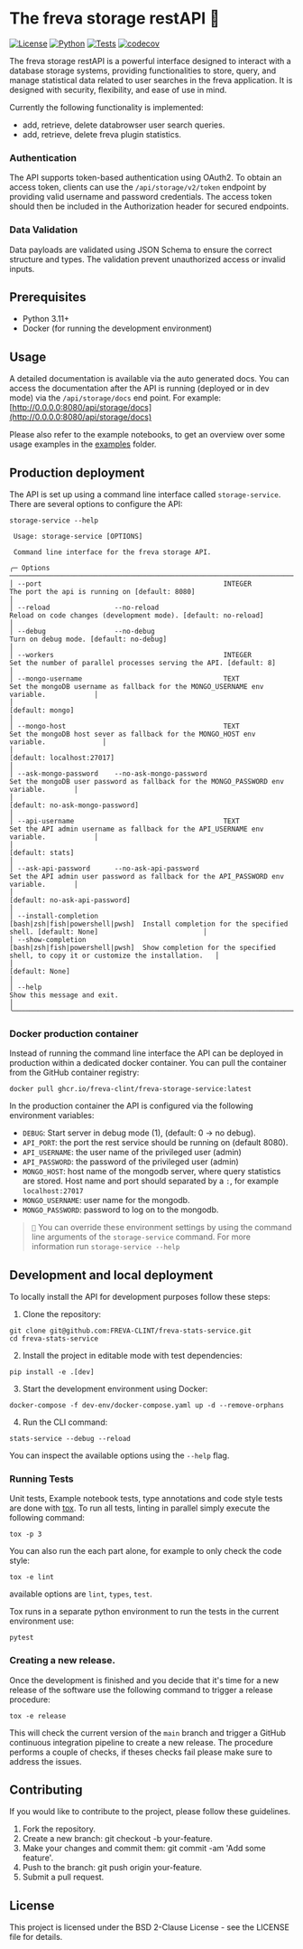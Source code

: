 # The freva storage restAPI 🚀

[![License](https://img.shields.io/badge/License-BSD-purple.svg)](LICENSE)
[![Python](https://img.shields.io/badge/python-3.11-purple.svg)](https://www.python.org/downloads/release/python-311/)
[![Tests](https://github.com/FREVA-CLINT/freva-storage-service/actions/workflows/ci_job.yml/badge.svg)](https://github.com/FREVA-CLINT/ferva-storage-service/actions)
[![codecov](https://codecov.io/gh/FREVA-CLINT/freva-storage-service/graph/badge.svg?token=E5fEVsjzmk)](https://codecov.io/gh/FREVA-CLINT/freva-storage-service)

The freva storage restAPI is a powerful interface designed to interact with a
database storage systems, providing functionalities to store, query, and
manage statistical data related to user searches in the freva application.
It is designed with security, flexibility, and ease of use in mind.

Currently the following functionality is implemented:

- add, retrieve, delete databrowser user search queries.
- add, retrieve, delete freva plugin statistics.


### Authentication
The API supports token-based authentication using OAuth2. To obtain an access
token, clients can use the ``/api/storage/v2/token`` endpoint by providing
valid username and password credentials. The access token should then be
included in the Authorization header for secured endpoints.

### Data Validation
Data payloads are validated using JSON Schema to ensure the correct
structure and types. The validation prevent unauthorized access
or invalid inputs.


## Prerequisites

- Python 3.11+
- Docker (for running the development environment)

## Usage

A detailed documentation is available via the auto generated docs.
You can access the documentation after the API is running (deployed or in dev mode)
via the ``/api/storage/docs`` end point. For example:
[http://0.0.0.0:8080/api/storage/docs](http://0.0.0.0:8080/api/storage/docs)

Please also refer to the example notebooks, to get an overview over some usage
examples in the [examples](examples) folder.

## Production deployment
The API is set up using a command line interface called ``storage-service``.
There are several options to configure the API:

```console
storage-service --help

 Usage: storage-service [OPTIONS]

 Command line interface for the freva storage API.

╭─ Options ────────────────────────────────────────────────────────────────────────────────────────────────────────────────────────────────────────────────────────────────╮
│ --port                                             INTEGER                          The port the api is running on [default: 8080]                                       │
│ --reload                --no-reload                                                 Reload on code changes (development mode). [default: no-reload]                      │
│ --debug                 --no-debug                                                  Turn on debug mode. [default: no-debug]                                              │
│ --workers                                          INTEGER                          Set the number of parallel processes serving the API. [default: 8]                   │
│ --mongo-username                                   TEXT                             Set the mongoDB username as fallback for the MONGO_USERNAME env variable.            │
│                                                                                     [default: mongo]                                                                     │
│ --mongo-host                                       TEXT                             Set the mongoDB host sever as fallback for the MONGO_HOST env variable.              │
│                                                                                     [default: localhost:27017]                                                           │
│ --ask-mongo-password    --no-ask-mongo-password                                     Set the mongoDB user password as fallback for the MONGO_PASSWORD env variable.       │
│                                                                                     [default: no-ask-mongo-password]                                                     │
│ --api-username                                     TEXT                             Set the API admin username as fallback for the API_USERNAME env variable.            │
│                                                                                     [default: stats]                                                                     │
│ --ask-api-password      --no-ask-api-password                                       Set the API admin user password as fallback for the API_PASSWORD env variable.       │
│                                                                                     [default: no-ask-api-password]                                                       │
│ --install-completion                               [bash|zsh|fish|powershell|pwsh]  Install completion for the specified shell. [default: None]                          │
│ --show-completion                                  [bash|zsh|fish|powershell|pwsh]  Show completion for the specified shell, to copy it or customize the installation.   │
│                                                                                     [default: None]                                                                      │
│ --help                                                                              Show this message and exit.                                                          │
╰──────────────────────────────────────────────────────────────────────────────────────────────────────────────────────────────────────────────────────────────────────────╯

```


### Docker production container

Instead of running the command line interface the API can be deployed
in production within a dedicated docker container. You can pull the container
from the GitHub container registry:

```console
docker pull ghcr.io/freva-clint/freva-storage-service:latest
```

In the production container the API is configured via the following environment
variables:

- ``DEBUG``: Start server in debug mode (1), (default: 0 -> no debug).
- ``API_PORT``: the port the rest service should be running on (default 8080).
- ``API_USERNAME``: the user name of the privileged user (admin)
- ``API_PASSWORD``: the password of the privileged user (admin)
- ``MONGO_HOST``: host name of the mongodb server, where query statistics are
                 stored. Host name and port should separated by a ``:``, for
                 example ``localhost:27017``
- ``MONGO_USERNAME``: user name for the mongodb.
- ``MONGO_PASSWORD``: password to log on to the mongodb.

> ``📝`` You can override these environment settings by using the command line
         arguments of the ``storage-service`` command. For more information run
         ``storage-service --help``


## Development and local deployment

To locally install the API for development purposes follow these steps:

1. Clone the repository:

```console
git clone git@github.com:FREVA-CLINT/freva-stats-service.git
cd freva-stats-service
```

2. Install the project in editable mode with test dependencies:

```console
pip install -e .[dev]
```

3. Start the development environment using Docker:

```console
docker-compose -f dev-env/docker-compose.yaml up -d --remove-orphans
```

4. Run the CLI command:

 ```console
stats-service --debug --reload
```
You can inspect the available options using the ``--help`` flag.

### Running Tests

Unit tests, Example notebook tests, type annotations and code style tests
are done with [tox](https://tox.wiki/en/latest/). To run all tests, linting
in parallel simply execute the following command:

```console
tox -p 3
```
You can also run the each part alone, for example to only check the code style:

```console
tox -e lint
```
available options are ``lint``, ``types``, ``test``.

Tox runs in a separate python environment to run the tests in the current
environment use:

```console
pytest
```

### Creating a new release.

Once the development is finished and you decide that it's time for a new
release of the software use the following command to trigger a release
procedure:

```console
tox -e release
```

This will check the current version of the `main` branch and trigger
a GitHub continuous integration pipeline to create a new release. The procedure
performs a couple of checks, if theses checks fail please make sure to address
the issues.


## Contributing

If you would like to contribute to the project, please follow these guidelines.

1.    Fork the repository.
2.    Create a new branch: git checkout -b your-feature.
3.    Make your changes and commit them: git commit -am 'Add some feature'.
4.    Push to the branch: git push origin your-feature.
5.    Submit a pull request.

## License

This project is licensed under the BSD 2-Clause License -
see the LICENSE file for details.
